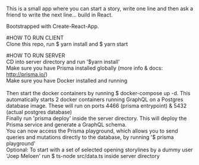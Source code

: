 This is a small app where you can start a story, write one line and then ask a friend to write the next line... build in React.

Bootstrapped with Create-React-App.

#HOW TO RUN CLIENT <br>
Clone this repo, run $ yarn install and $ yarn start <br>

#HOW TO RUN SERVER <br>
CD into server directory and run '$yarn install' <br>
Make sure you have Prisma installed globally (more info & docs: http://prisma.io/) <br>
Make sure you have Docker installed and running <br><br>
Then start the docker containers by running $ docker-compose up -d. This automatically starts 2 docker containers running GraphQL on a Postgres database image. These will run on ports 4466 (prisma entrypoint) & 5432 (actual postgres database)<br>
Finally run 'prisma deploy' inside the server directory. This will deploy the Prisma service and generate a GraphQL schema. <br>
You can now access the Prisma playground, which allows you to send queries and mutations directly to the database, by running '$ prisma playground'  <br>
Optional: To start with a set of selected opening storylines by a dummy user 'Joep Meloen' run $ ts-node src/data.ts inside server directory
